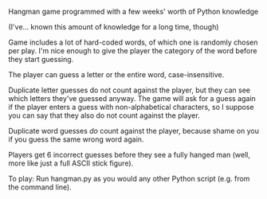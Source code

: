 Hangman game programmed with a few weeks' worth of Python knowledge

(I've... known this amount of knowledge for a long time, though)

Game includes a lot of hard-coded words, of which one is randomly chosen per play. I'm nice enough to give the player the category of the word before they start guessing.

The player can guess a letter or the entire word, case-insensitive.

Duplicate letter guesses do not count against the player, but they can see which letters they've guessed anyway. The game will ask for a guess again if the player enters a guess with non-alphabetical characters, so I suppose you can say that they also do not count against the player.

Duplicate word guesses _do_ count against the player, because shame on you if you guess the same wrong word again.

Players get 6 incorrect guesses before they see a fully hanged man (well, more like just a full ASCII stick figure).

To play: Run hangman.py as you would any other Python script (e.g. from the command line).